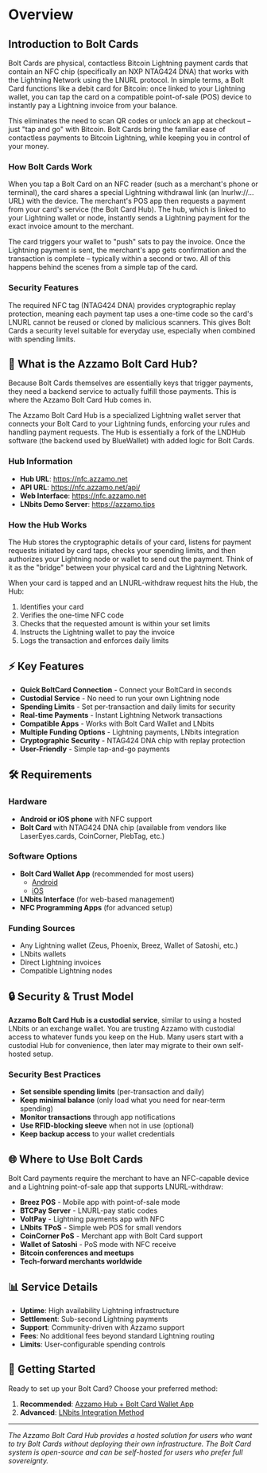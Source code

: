 # Overview

## Introduction to Bolt Cards

Bolt Cards are physical, contactless Bitcoin Lightning payment cards that contain an NFC chip (specifically an NXP NTAG424 DNA) that works with the Lightning Network using the LNURL protocol. In simple terms, a Bolt Card functions like a debit card for Bitcoin: once linked to your Lightning wallet, you can tap the card on a compatible point-of-sale (POS) device to instantly pay a Lightning invoice from your balance.

This eliminates the need to scan QR codes or unlock an app at checkout – just "tap and go" with Bitcoin. Bolt Cards bring the familiar ease of contactless payments to Bitcoin Lightning, while keeping you in control of your money.

### How Bolt Cards Work

When you tap a Bolt Card on an NFC reader (such as a merchant's phone or terminal), the card shares a special Lightning withdrawal link (an lnurlw://… URL) with the device. The merchant's POS app then requests a payment from your card's service (the Bolt Card Hub). The hub, which is linked to your Lightning wallet or node, instantly sends a Lightning payment for the exact invoice amount to the merchant.

The card triggers your wallet to "push" sats to pay the invoice. Once the Lightning payment is sent, the merchant's app gets confirmation and the transaction is complete – typically within a second or two. All of this happens behind the scenes from a simple tap of the card.

### Security Features

The required NFC tag (NTAG424 DNA) provides cryptographic replay protection, meaning each payment tap uses a one-time code so the card's LNURL cannot be reused or cloned by malicious scanners. This gives Bolt Cards a security level suitable for everyday use, especially when combined with spending limits.

## 🔗 What is the Azzamo Bolt Card Hub?

Because Bolt Cards themselves are essentially keys that trigger payments, they need a backend service to actually fulfill those payments. This is where the Azzamo Bolt Card Hub comes in.

The Azzamo Bolt Card Hub is a specialized Lightning wallet server that connects your Bolt Card to your Lightning funds, enforcing your rules and handling payment requests. The Hub is essentially a fork of the LNDHub software (the backend used by BlueWallet) with added logic for Bolt Cards.

### Hub Information

- **Hub URL**: https://nfc.azzamo.net
- **API URL**: https://nfc.azzamo.net/api/
- **Web Interface**: https://nfc.azzamo.net
- **LNbits Demo Server**: https://azzamo.tips

### How the Hub Works

The Hub stores the cryptographic details of your card, listens for payment requests initiated by card taps, checks your spending limits, and then authorizes your Lightning node or wallet to send out the payment. Think of it as the "bridge" between your physical card and the Lightning Network.

When your card is tapped and an LNURL-withdraw request hits the Hub, the Hub:
1. Identifies your card
2. Verifies the one-time NFC code
3. Checks that the requested amount is within your set limits
4. Instructs the Lightning wallet to pay the invoice
5. Logs the transaction and enforces daily limits

## ⚡ Key Features

- **Quick BoltCard Connection** - Connect your BoltCard in seconds
- **Custodial Service** - No need to run your own Lightning node
- **Spending Limits** - Set per-transaction and daily limits for security
- **Real-time Payments** - Instant Lightning Network transactions
- **Compatible Apps** - Works with Bolt Card Wallet and LNbits
- **Multiple Funding Options** - Lightning payments, LNbits integration
- **Cryptographic Security** - NTAG424 DNA chip with replay protection
- **User-Friendly** - Simple tap-and-go payments

## 🛠️ Requirements

### Hardware
- **Android or iOS phone** with NFC support
- **Bolt Card** with NTAG424 DNA chip (available from vendors like LaserEyes.cards, CoinCorner, PlebTag, etc.)

### Software Options
- **Bolt Card Wallet App** (recommended for most users)
  - [Android](https://play.google.com/store/apps/details?id=com.boltcard.boltcard)
  - [iOS](https://apps.apple.com/us/app/bolt-card-wallet/id6446301845)
- **LNbits Interface** (for web-based management)
- **NFC Programming Apps** (for advanced setup)

### Funding Sources
- Any Lightning wallet (Zeus, Phoenix, Breez, Wallet of Satoshi, etc.)
- LNbits wallets
- Direct Lightning invoices
- Compatible Lightning nodes

## 🔒 Security & Trust Model

**Azzamo Bolt Card Hub is a custodial service**, similar to using a hosted LNbits or an exchange wallet. You are trusting Azzamo with custodial access to whatever funds you keep on the Hub. Many users start with a custodial Hub for convenience, then later may migrate to their own self-hosted setup.

### Security Best Practices
- **Set sensible spending limits** (per-transaction and daily)
- **Keep minimal balance** (only load what you need for near-term spending)
- **Monitor transactions** through app notifications
- **Use RFID-blocking sleeve** when not in use (optional)
- **Keep backup access** to your wallet credentials

## 🌐 Where to Use Bolt Cards

Bolt Card payments require the merchant to have an NFC-capable device and a Lightning point-of-sale app that supports LNURL-withdraw:

- **Breez POS** - Mobile app with point-of-sale mode
- **BTCPay Server** - LNURL-pay static codes
- **VoltPay** - Lightning payments app with NFC
- **LNbits TPoS** - Simple web POS for small vendors
- **CoinCorner PoS** - Merchant app with Bolt Card support
- **Wallet of Satoshi** - PoS mode with NFC receive
- **Bitcoin conferences and meetups**
- **Tech-forward merchants worldwide**

## 📊 Service Details

- **Uptime**: High availability Lightning infrastructure
- **Settlement**: Sub-second Lightning payments
- **Support**: Community-driven with Azzamo support
- **Fees**: No additional fees beyond standard Lightning routing
- **Limits**: User-configurable spending controls

## 🚀 Getting Started

Ready to set up your Bolt Card? Choose your preferred method:

1. **Recommended**: [Azzamo Hub + Bolt Card Wallet App](./getting-started.md)
2. **Advanced**: [LNbits Integration Method](./features.md#lnbits-integration)

---

*The Azzamo Bolt Card Hub provides a hosted solution for users who want to try Bolt Cards without deploying their own infrastructure. The Bolt Card system is open-source and can be self-hosted for users who prefer full sovereignty.*